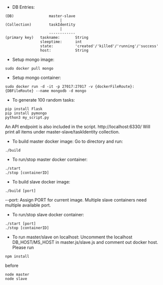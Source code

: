 - DB Entries:
```
(DB)                master-slave
                         |
(Collection)        taskIdentity
                         |
                    ------------
(primary key)   taskname:       String
                sleeptime:      int
                state:          'created'/'killed'/'running'/'success'
                host:           String
```

- Setup mongo image:
```
sudo docker pull mongo
```

- Setup mongo container:
```
sudo docker run -d -it -p 27017:27017 -v {dockerFileRoute}:{DBFileRoute} --name mongodb -d mongo
```

- To generate 100 random tasks:
```
pip install Flask
pip install pymongo
python3 my_script.py
```
An API endpoint is also included in the script. 
http://localhost:6330/ Will print all items under master-slave/taskIdentity collection.

- To build master docker image:
Go to directory and run:
```
./build
```

- To run/stop master docker container:
```
./start
./stop [containerID]
```

- To build slave docker image:
```
./build [port]
```
--port: Assign PORT for current image. Multiple slave containers need multiple available port.

- To run/stop slave docker container:
```
./start [port]
./stop [containerID]
```

- To run master/slave on localhost:
Uncomment the localhost DB_HOST/MS_HOST in master.js/slave.js and comment out docker host.
Please run 
```
npm install
```
before 
```
node master
node slave
```
